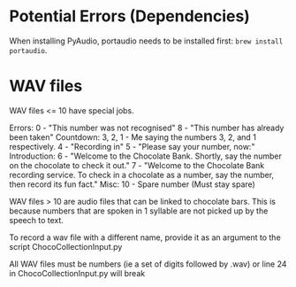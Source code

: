 # Potential Errors (Dependencies)

When installing PyAudio, portaudio needs to be installed first:
`brew install portaudio`.

# WAV files

WAV files <= 10 have special jobs.

Errors:
0 - "This number was not recognised"
8 - "This number has already been taken"
Countdown:
3, 2, 1 - Me saying the numbers 3, 2, and 1 respectively.
4 - "Recording in"
5 - "Please say your number, now:"
Introduction:
6 - "Welcome to the Chocolate Bank. Shortly, say the number on the chocolate to check it out."
7 - "Welcome to the Chocolate Bank recording service. To check in a chocolate as a number, say the number, then record its fun fact."
Misc:
10 - Spare number (Must stay spare)

WAV files > 10 are audio files that can be linked to chocolate bars.
This is because numbers that are spoken in 1 syllable are not picked up by the speech to text.

To record a wav file with a different name, provide it as an argument to the script ChocoCollectionInput.py

All WAV files must be numbers (ie a set of digits followed by .wav) or line 24 in ChocoCollectionInput.py will break
